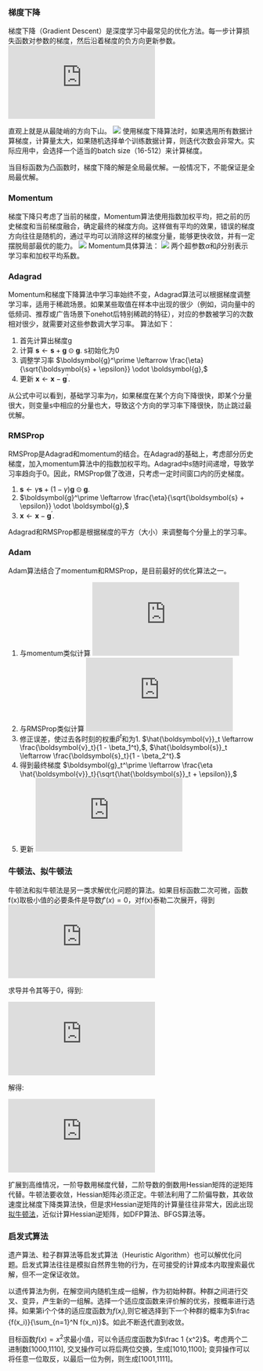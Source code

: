 ### 梯度下降
梯度下降（Gradient Descent）是深度学习中最常见的优化方法。每一步计算损失函数对参数的梯度，然后沿着梯度的负方向更新参数。![](http://latex.codecogs.com/gif.latex?%24%24%5CTheta%20%3D%20%5CTheta%20-%5Calpha%20%5Ccdot%20%5Ctriangledown_%5CTheta%20J%28%5CTheta%20%29%24%24)

直观上就是从最陡峭的方向下山。
![](https://images2015.cnblogs.com/blog/1042406/201610/1042406-20161017221342935-1872962415.png)
使用梯度下降算法时，如果选用所有数据计算梯度，计算量太大，如果随机选择单个训练数据计算，则迭代次数会非常大。实际应用中，会选择一个适当的batch size（16-512）来计算梯度。

当目标函数为凸函数时，梯度下降的解是全局最优解。一般情况下，不能保证是全局最优解。
### Momentum
梯度下降只考虑了当前的梯度，Momentum算法使用指数加权平均，把之前的历史梯度和当前梯度融合，确定最终的梯度方向。这样做有平均的效果，错误的梯度方向往往是随机的，通过平均可以消除这样的梯度分量，能够更快收敛，并有一定摆脱局部最优的能力。
![](img/momentum.png)
Momentum具体算法：
![](img/momentum_algo.png)
两个超参数$\alpha$和$\beta$分别表示学习率和加权平均系数。

### Adagrad
Momentum和梯度下降算法中学习率始终不变，Adagrad算法可以根据梯度调整学习率，适用于稀疏场景。如果某些取值在样本中出现的很少（例如，词向量中的低频词、推荐或广告场景下onehot后特别稀疏的特征），对应的参数被学习的次数相对很少，就需要对这些参数调大学习率。
算法如下：

1. 首先计算出梯度g
2. 计算 $\boldsymbol{s} \leftarrow \boldsymbol{s} + \boldsymbol{g} \odot \boldsymbol{g}.$ s初始化为0
3. 调整学习率 $\boldsymbol{g}^\prime \leftarrow \frac{\eta}{\sqrt{\boldsymbol{s} + \epsilon}} \odot \boldsymbol{g},$
4. 更新 $\boldsymbol{x} \leftarrow \boldsymbol{x} - \boldsymbol{g}^\prime.$

从公式中可以看到，基础学习率为$\eta$，如果梯度在某个方向下降很快，即某个分量很大，则变量s中相应的分量也大，导致这个方向的学习率下降很快，防止跳过最优解。

### RMSProp
RMSProp是Adagrad和momentum的结合。在Adagrad的基础上，考虑部分历史梯度，加入momentum算法中的指数加权平均。Adagrad中$s$随时间递增，导致学习率趋向于0。因此，RMSProp做了改进，只考虑一定时间窗口内的历史梯度。

1. $\boldsymbol{s} \leftarrow \gamma \boldsymbol{s} + (1 - \gamma) \boldsymbol{g} \odot \boldsymbol{g}.$
2. $\boldsymbol{g}^\prime \leftarrow \frac{\eta}{\sqrt{\boldsymbol{s} + \epsilon}} \odot \boldsymbol{g},$
3. $\boldsymbol{x} \leftarrow \boldsymbol{x} - \boldsymbol{g}^\prime.$

Adagrad和RMSProp都是根据梯度的平方（大小）来调整每个分量上的学习率。

### Adam
Adam算法结合了momentum和RMSProp，是目前最好的优化算法之一。

1. 与momentum类似计算 ![](https://latex.codecogs.com/gif.latex?%5Cboldsymbol%20v_%7Bt%7D%20%5Cleftarrow%20%5Cbeta_1%20%5Cboldsymbol%20v_%7Bt-1%7D%20&plus;%20%281-%5Cbeta_1%29%20%5Cboldsymbol%20g_t)
2. 与RMSProp类似计算 ![](http://latex.codecogs.com/gif.latex?%5Cboldsymbol%7Bs%7D_t%20%5Cleftarrow%20%5Cbeta_2%20%5Cboldsymbol%7Bs%7D_%7Bt-1%7D%20&plus;%20%281%20-%20%5Cbeta_2%29%20%5Cboldsymbol%7Bg%7D_t%20%5Codot%20%5Cboldsymbol%7Bg%7D_t)
3. 修正误差，使过去各时刻的权重$\beta^t$和为1. $\hat{\boldsymbol{v}}_t \leftarrow \frac{\boldsymbol{v}_t}{1 - \beta_1^t},$, $\hat{\boldsymbol{s}}_t \leftarrow \frac{\boldsymbol{s}_t}{1 - \beta_2^t}.$
4. 得到最终梯度 $\boldsymbol{g}_t^\prime \leftarrow \frac{\eta \hat{\boldsymbol{v}}_t}{\sqrt{\hat{\boldsymbol{s}}_t + \epsilon}},$
5. 更新 ![](http://latex.codecogs.com/gif.latex?%5Cboldsymbol%7Bx%7D_t%20%5Cleftarrow%20%5Cboldsymbol%7Bx%7D_%7Bt-1%7D%20-%20%5Cboldsymbol%7Bg%7D_t%5E%5Cprime)


### 牛顿法、拟牛顿法
牛顿法和拟牛顿法是另一类求解优化问题的算法。如果目标函数二次可微，函数f(x)取极小值的必要条件是导数$f\prime(x)=0$，对f(x)泰勒二次展开，得到![](http://latex.codecogs.com/gif.latex?f%5Cleft&space;(&space;x&space;%5Cright&space;)=f%5Cleft&space;(&space;x_k&space;%5Cright&space;)+%7Bf%7D%27%5Cleft&space;(&space;x_k&space;%5Cright&space;)%5Cleft&space;(&space;x-x_k&space;%5Cright&space;)+%5Cfrac%7B1%7D%7B2%7D%7Bf%7D%27%27%5Cleft&space;(&space;x_k&space;%5Cright&space;)%5Cleft&space;(&space;x-x_k&space;%5Cright&space;)%5E2)

求导并令其等于0，得到:

![](http://latex.codecogs.com/gif.latex?%7Bf%7D%27%5Cleft&space;(&space;x_k&space;%5Cright&space;)+%7Bf%7D%27%27%5Cleft&space;(&space;x_k&space;%5Cright&space;)%5Cleft&space;(&space;x-x_k&space;%5Cright&space;)=0)

解得:

![](http://latex.codecogs.com/gif.latex?x=x_k-%5Cfrac%7B%7Bf%7D%27%5Cleft&space;(&space;x_k&space;%5Cright&space;)%7D%7B%7Bf%7D%27%27%5Cleft&space;(&space;x_k&space;%5Cright&space;)%7D)

扩展到高维情况，一阶导数用梯度代替，二阶导数的倒数用Hessian矩阵的逆矩阵代替。牛顿法要收敛，Hessian矩阵必须正定。牛顿法利用了二阶偏导数，其收敛速度比梯度下降类算法快，但是求Hessian逆矩阵的计算量往往非常大，因此出现[拟牛顿法](https://zh.wikipedia.org/wiki/%E6%93%AC%E7%89%9B%E9%A0%93%E6%B3%95)，近似计算Hessian逆矩阵，如DFP算法、BFGS算法等。

### 启发式算法
遗产算法、粒子群算法等启发式算法（Heuristic Algorithm）也可以解优化问题。启发式算法往往是模拟自然界生物的行为，在可接受的计算成本内取搜索最优解，但不一定保证收敛。

以遗传算法为例，在解空间内随机生成一组解，作为初始种群。种群之间进行交叉、变异，产生新的一组解。选择一个适应度函数来评价解的优劣，按概率进行选择。如果第i个个体的适应度函数为$f(x_i)$,则它被选择到下一个种群的概率为$\frac {f(x_i)}{\sum_{n=1}^N f(x_n)}$。如此不断迭代直到收敛。

目标函数$f(x)=x^2$求最小值，可以令适应度函数为$\frac 1 {x^2}$。考虑两个二进制数[1000,1110], 交叉操作可以将后两位交换，生成[1010,1100]; 变异操作可以将任意一位取反，以最后一位为例，则生成[1001,1111]。
